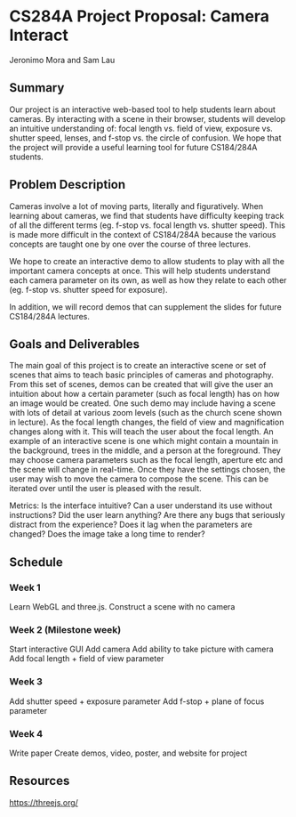 # CS284A Project Proposal: Camera Interact
Jeronimo Mora and Sam Lau

## Summary
Our project is an interactive web-based tool to help students learn about
cameras. By interacting with a scene in their browser, students will develop an
intuitive understanding of: focal length vs. field of view, exposure vs.
shutter speed, lenses, and f-stop vs. the circle of confusion. We hope that the
project will provide a useful learning tool for future CS184/284A students.

## Problem Description

Cameras involve a lot of moving parts, literally and figuratively. When
learning about cameras, we find that students have difficulty keeping track of
all the different terms (eg. f-stop vs. focal length vs. shutter speed). This
is made more difficult in the context of CS184/284A because the various
concepts are taught one by one over the course of three lectures.

We hope to create an interactive demo to allow students to play with all the
important camera concepts at once. This will help students understand each
camera parameter on its own, as well as how they relate to each other (eg.
f-stop vs. shutter speed for exposure).

In addition, we will record demos that can supplement the slides for future
CS184/284A lectures.

## Goals and Deliverables
The main goal of this project is to create an interactive scene or set of
scenes that aims to teach basic principles of cameras and photography. From
this set of scenes, demos can be created that will give the user an intuition
about how a certain parameter (such as focal length) has on how an image would
be created. One such demo may include having a scene with lots of detail at
various zoom levels (such as the church scene shown in lecture). As the focal
length changes, the field of view and magnification changes along with it. This
will teach the user about the focal length. An example of an interactive scene
is one which might contain a mountain in the background, trees in the middle,
and a person at the foreground. They may choose camera parameters such as the
focal length, aperture etc and the scene will change in real-time. Once they
have the settings chosen, the user may wish to move the camera to compose the
scene. This can be iterated over until the user is pleased with the result.

Metrics:
Is the interface intuitive?
Can a user understand its use without instructions?
Did the user learn anything?
Are there any bugs that seriously distract from the experience?
Does it lag when the parameters are changed?
Does the image take a long time to render?

## Schedule

### Week 1
Learn WebGL and three.js.
Construct a scene with no camera

### Week 2 (Milestone week)
Start interactive GUI
Add camera
Add ability to take picture with camera
Add focal length + field of view parameter

### Week 3
Add shutter speed + exposure parameter
Add f-stop + plane of focus parameter

### Week 4
Write paper
Create demos, video, poster, and website for project

## Resources

https://threejs.org/
